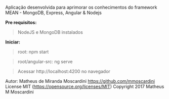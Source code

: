 Aplicação desenvolvida para aprimorar os conhecimentos do framework MEAN - MongoDB, Express, Angular & Nodejs

**Pre requisitos:**

>NodeJS e MongoDB instalados

**Iniciar:**

>root: npm start

>root/angular-src: ng serve

>Acessar http://localhost:4200 no navegador


Autor: Matheus de Miranda Moscardini
https://github.com/mmoscardini
License MIT (https://opensource.org/licenses/MIT)
Copyright 2017 Matheus M Moscardini